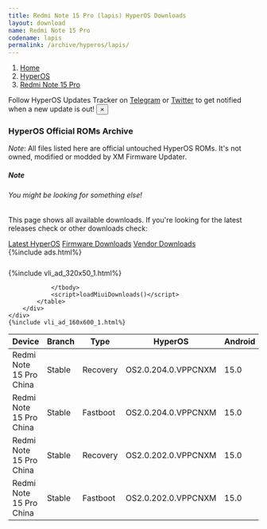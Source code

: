 ```yaml
---
title: Redmi Note 15 Pro (lapis) HyperOS Downloads
layout: download
name: Redmi Note 15 Pro
codename: lapis
permalink: /archive/hyperos/lapis/
---
```

<nav aria-label="breadcrumb">
    <ol class="breadcrumb">
        <li class="breadcrumb-item"><a href="/">Home</a></li>
        <li class="breadcrumb-item"><a href="/hyperos/">HyperOS</a></li>
        <li class="breadcrumb-item active" aria-current="page"><a href="/hyperos/lapis/">Redmi Note 15 Pro</a></li>
    </ol>
</nav>
<div class="alert alert-primary alert-dismissible fade show" role="alert">
    Follow HyperOS Updates Tracker on <a href="https://t.me/MIUIUpdatesTracker" class="alert-link">Telegram</a>
     or <a href="https://twitter.com/MiFwUpdater" class="alert-link">Twitter</a> to get notified when a new update is out!
    <button type="button" class="close" data-dismiss="alert" aria-label="Close">
        <span aria-hidden="true">&times;</span>
    </button>
</div>

### HyperOS Official ROMs Archive
*Note*: All files listed here are official untouched HyperOS ROMs. It's not owned, modified or modded by XM Firmware Updater.
<div class="card">
  <div class="card-body">
    <h5 class="card-title">Note</h5>
    <h6 class="card-subtitle mb-2 text-muted">You might be looking for something else!</h6>
    <p class="card-text">This page shows all available downloads.
     If you're looking for the latest releases check or other downloads check:</p>
    <a href="/hyperos/lapis/" class="card-link">Latest HyperOS</a>
    <a href="/firmware/lapis/" class="card-link">Firmware Downloads</a>
    <a href="/vendor/lapis/" class="card-link">Vendor Downloads</a>
  </div>
</div>
{%include ads.html%}
<div class="row justify-content-center">
    <div class="col-10">
        <div class="table-responsive-md" style="margin-top: 25px;">
            {%include vli_ad_320x50_1.html%}
            <table id="miui" class="display dt-responsive nowrap compact table table-striped table-hover table-sm">
                <thead class="thead-dark">
                    <tr>
                        <th data-ref="device">Device</th>
                        <th data-ref="branch">Branch</th>
                        <th data-ref="type">Type</th>
                        <th data-ref="miui">HyperOS</th>
                        <th data-ref="android">Android</th>
                        <th data-ref="size">Size</th>
                        <th data-ref="size">Date</th>
                        <th data-ref="link">Link</th>
                    </tr>
                </thead>
                <tbody>
                <tr><td>Redmi Note 15 Pro China</td><td>Stable</td><td>Recovery</td><td>OS2.0.204.0.VPPCNXM</td><td>15.0</td><td>7.1 GB</td><td>2025-08-22</td><td><a href="/hyperos/lapis/stable/OS2.0.204.0.VPPCNXM/">Download</a></td></tr>
<tr><td>Redmi Note 15 Pro China</td><td>Stable</td><td>Fastboot</td><td>OS2.0.204.0.VPPCNXM</td><td>15.0</td><td>9.4 GB</td><td>2025-08-17</td><td><a href="/hyperos/lapis/stable/OS2.0.204.0.VPPCNXM/">Download</a></td></tr>
<tr><td>Redmi Note 15 Pro China</td><td>Stable</td><td>Recovery</td><td>OS2.0.202.0.VPPCNXM</td><td>15.0</td><td>7.1 GB</td><td>2025-08-22</td><td><a href="/hyperos/lapis/stable/OS2.0.202.0.VPPCNXM/">Download</a></td></tr>
<tr><td>Redmi Note 15 Pro China</td><td>Stable</td><td>Fastboot</td><td>OS2.0.202.0.VPPCNXM</td><td>15.0</td><td>9.5 GB</td><td>2025-07-29</td><td><a href="/hyperos/lapis/stable/OS2.0.202.0.VPPCNXM/">Download</a></td></tr>

                </tbody>
                <script>loadMiuiDownloads()</script>
            </table>
        </div>
    </div>
    {%include vli_ad_160x600_1.html%}
</div>
